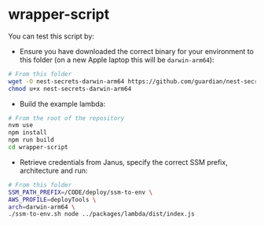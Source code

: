 # wrapper-script

You can test this script by:

- Ensure you have downloaded the correct binary for your environment to this folder (on a new Apple laptop this will be `darwin-arm64`):
  
```sh
# From this folder
wget -O nest-secrets-darwin-arm64 https://github.com/guardian/nest-secrets/releases/download/v1.4.0/nest-secrets-darwin-arm64
chmod u+x nest-secrets-darwin-arm64
```

- Build the example lambda:

```sh
# From the root of the repository
nvm use
npm install 
npm run build
cd wrapper-script
```

- Retrieve credentials from Janus, specify the correct SSM prefix, architecture and run:

```sh
# From this folder
SSM_PATH_PREFIX=/CODE/deploy/ssm-to-env \
AWS_PROFILE=deployTools \
arch=darwin-arm64 \
./ssm-to-env.sh node ../packages/lambda/dist/index.js
```